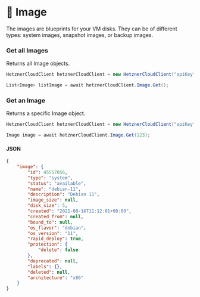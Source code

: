 # 📸 Image

The images are blueprints for your VM disks. They can be of different types: system images, snapshot images, or backup images.

### Get all Images

Returns all Image objects.

```csharp
HetznerCloudClient hetznerCloudClient = new HetznerCloudClient("apiKey");

List<Image> listImage = await hetznerCloudClient.Image.Get();
```

### Get an Image

Returns a specific Image object.

```csharp
HetznerCloudClient hetznerCloudClient = new HetznerCloudClient("apiKey");

Image image = await hetznerCloudClient.Image.Get(123);
```

#### JSON

```json
{
    "image": {
        "id": 45557056,
        "type": "system",
        "status": "available",
        "name": "debian-11",
        "description": "Debian 11",
        "image_size": null,
        "disk_size": 5,
        "created": "2021-08-16T11:12:01+00:00",
        "created_from": null,
        "bound_to": null,
        "os_flavor": "debian",
        "os_version": "11",
        "rapid_deploy": true,
        "protection": {
            "delete": false
        },
        "deprecated": null,
        "labels": {},
        "deleted": null,
        "architecture": "x86"
    }
}
```
